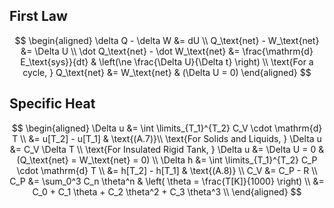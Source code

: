 ## First Law

$$
\begin{aligned}
\delta Q - \delta W &= dU \\
Q_\text{net} - W_\text{net} &= \Delta U \\
\dot Q_\text{net} - \dot W_\text{net} &= \frac{\mathrm{d} E_\text{sys}}{dt} 
& \left(\ne \frac{\Delta U}{\Delta t} \right) \\
\text{For a cycle, } Q_\text{net} &= W_\text{net} & (\Delta U = 0)
\end{aligned}
$$

## Specific Heat

$$
\begin{aligned}
\Delta u &= \int \limits_{T_1}^{T_2} C_V \cdot \mathrm{d} T \\
&= u[T_2] - u[T_1] & \text{(A.7)}\\
\text{For Solids and Liquids, } \Delta u &= C_V \Delta T \\
\text{For Insulated Rigid Tank, } \Delta u &= \Delta U = 0 & (Q_\text{net} = W_\text{net}  = 0) \\
\Delta h &= \int \limits_{T_1}^{T_2} C_P \cdot \mathrm{d} T \\
&= h[T_2] - h[T_1] & \text{(A.8)} \\
C_V &= C_P - R \\
C_P
&= \sum_0^3 C_n \theta^n 
& \left( \theta = \frac{T[K]}{1000} \right) \\
&= C_0 + C_1 \theta + C_2 \theta^2 + C_3 \theta^3 \\
\end{aligned}
$$

